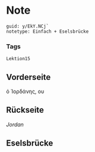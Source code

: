 # Note
```
guid: y/EkY.NCj`
notetype: Einfach + Eselsbrücke
```

### Tags
```
Lektion15
```

## Vorderseite
ὁ Ἰορδάνης, ου

## Rückseite
<i>Jordan</i>

## Eselsbrücke


